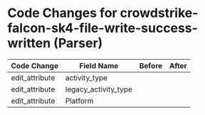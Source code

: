 # Code Changes for crowdstrike-falcon-sk4-file-write-success-written (Parser)

| Code Change | Field Name | Before | After |
|-------------|------------|--------|-------|
| edit_attribute | activity_type |  |  |
| edit_attribute | legacy_activity_type |  |  |
| edit_attribute | Platform |  |  |